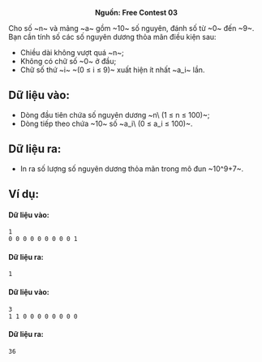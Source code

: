 **<center>Nguồn:  Free Contest 03</center>**

Cho số ~n~ và mảng ~a~ gồm ~10~ số nguyên, đánh số từ ~0~ đến ~9~. Bạn cần tính số các số nguyên dương thỏa mãn điều kiện sau:
- Chiều dài không vượt quá ~n~;
- Không có chữ số ~0~ ở đầu;
- Chữ số thứ ~i~ ~(0 ≤ i ≤ 9)~ xuất hiện ít nhất ~a_i~ lần.

## Dữ liệu vào:
- Dòng đầu tiên chứa số nguyên dương ~n\ (1 ≤ n ≤ 100)~;
- Dòng tiếp theo chứa ~10~ số ~a_i\ (0 ≤ a_i ≤ 100)~.

## Dữ liệu ra:
- In ra số lượng số nguyên dương thỏa mãn trong mô đun ~10^9+7~.

## Ví dụ:
#### Dữ liệu vào:
```
1
0 0 0 0 0 0 0 0 0 1
```

#### Dữ liệu ra:
```
1
```

#### Dữ liệu vào:
```
3
1 1 0 0 0 0 0 0 0 0
```

#### Dữ liệu ra:
```
36
```